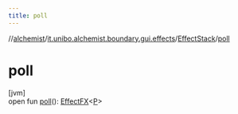 ```yaml
---
title: poll
---
```

//[alchemist](../../../index.html)/[it.unibo.alchemist.boundary.gui.effects](../index.html)/[EffectStack](index.html)/[poll](poll.html)



# poll



[jvm]\
open fun [poll](poll.html)(): [EffectFX](../-effect-f-x/index.html)<[P](../../it.unibo.alchemist.boundary.gui.effects.json/-effect-group-adapter/index.html)>




